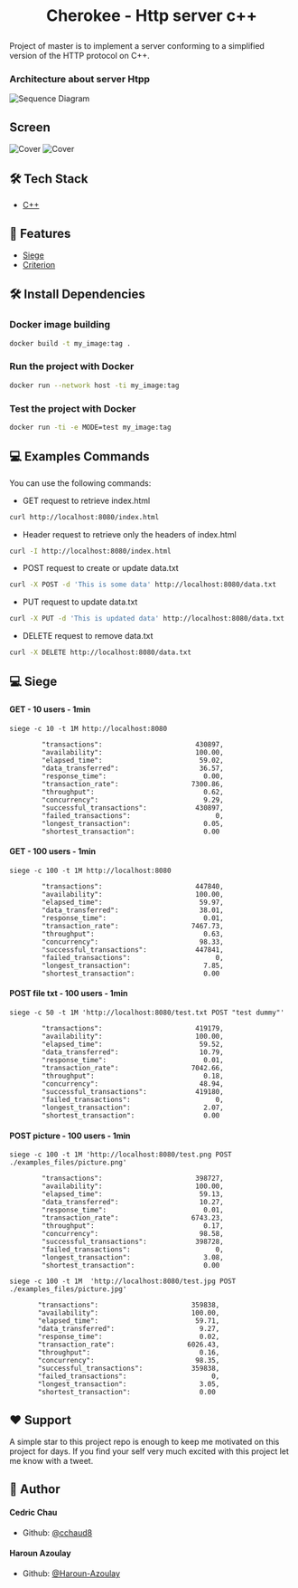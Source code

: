 # <p align="center">Cherokee - Http server c++</p>
  
Project of master is to implement a server conforming to a simplified version of the HTTP protocol on C++.

### Architecture about server Htpp

![Sequence Diagram](http://www.plantuml.com/plantuml/proxy?src=https://raw.githubusercontent.com/Haroun-Azoulay/c_cherokee/main/sequence_diagram.puml)

## Screen

![Cover](https://github.com/Haroun-Azoulay/c_cherokee/blob/main/img/cherokee.png)
![Cover](https://github.com/Haroun-Azoulay/c_cherokee/blob/main/img/cherokee-test.png)

## 🛠️ Tech Stack

- [C++](https://isocpp.org/)

## 🧐 Features

- [Siege](https://www.joedog.org/siege-manual/)
- [Criterion](https://criterion.readthedocs.io/en/master/intro.html)

## 🛠️ Install Dependencies 

### Docker image building

```bash
docker build -t my_image:tag .
```

### Run the project with Docker

```bash
docker run --network host -ti my_image:tag
```

### Test the project with Docker

```bash
docker run -ti -e MODE=test my_image:tag
```
## 💻 Examples Commands 

You can use the following commands:

- GET request to retrieve index.html
```bash
curl http://localhost:8080/index.html
```

- Header request to retrieve only the headers of index.html

```bash
curl -I http://localhost:8080/index.html
```

- POST request to create or update data.txt

```bash
curl -X POST -d 'This is some data' http://localhost:8080/data.txt
```

- PUT request to update data.txt

```bash
curl -X PUT -d 'This is updated data' http://localhost:8080/data.txt
```

- DELETE request to remove data.txt

```bash
curl -X DELETE http://localhost:8080/data.txt
```

## 💻 Siege 

#### GET - 10 users - 1min

`siege -c 10 -t 1M http://localhost:8080`

```
        "transactions":                       430897,
        "availability":                       100.00,
        "elapsed_time":                        59.02,
        "data_transferred":                    36.57,
        "response_time":                        0.00,
        "transaction_rate":                  7300.86,
        "throughput":                           0.62,
        "concurrency":                          9.29,
        "successful_transactions":            430897,
        "failed_transactions":                     0,
        "longest_transaction":                  0.05,
        "shortest_transaction":                 0.00
```

#### GET - 100 users - 1min

`siege -c 100 -t 1M http://localhost:8080`

```
        "transactions":                       447840,
        "availability":                       100.00,
        "elapsed_time":                        59.97,
        "data_transferred":                    38.01,
        "response_time":                        0.01,
        "transaction_rate":                  7467.73,
        "throughput":                           0.63,
        "concurrency":                         98.33,
        "successful_transactions":            447841,
        "failed_transactions":                     0,
        "longest_transaction":                  7.85,
        "shortest_transaction":                 0.00
```

#### POST file txt - 100 users - 1min

`siege -c 50 -t 1M 'http://localhost:8080/test.txt POST "test dummy"'`

```
        "transactions":                       419179,
        "availability":                       100.00,
        "elapsed_time":                        59.52,
        "data_transferred":                    10.79,
        "response_time":                        0.01,
        "transaction_rate":                  7042.66,
        "throughput":                           0.18,
        "concurrency":                         48.94,
        "successful_transactions":            419180,
        "failed_transactions":                     0,
        "longest_transaction":                  2.07,
        "shortest_transaction":                 0.00
```

#### POST picture - 100 users - 1min

`siege -c 100 -t 1M 'http://localhost:8080/test.png POST ./examples_files/picture.png'`

```
        "transactions":                       398727,
        "availability":                       100.00,
        "elapsed_time":                        59.13,
        "data_transferred":                    10.27,
        "response_time":                        0.01,
        "transaction_rate":                  6743.23,
        "throughput":                           0.17,
        "concurrency":                         98.58,
        "successful_transactions":            398728,
        "failed_transactions":                     0,
        "longest_transaction":                  3.08,
        "shortest_transaction":                 0.00
```

`siege -c 100 -t 1M  'http://localhost:8080/test.jpg POST ./examples_files/picture.jpg'`

 ```
        "transactions":                       359838,
        "availability":                       100.00,
        "elapsed_time":                        59.71,
        "data_transferred":                     9.27,
        "response_time":                        0.02,
        "transaction_rate":                  6026.43,
        "throughput":                           0.16,
        "concurrency":                         98.35,
        "successful_transactions":            359838,
        "failed_transactions":                     0,
        "longest_transaction":                  3.05,
        "shortest_transaction":                 0.00
```
## ❤️ Support

A simple star to this project repo is enough to keep me motivated on this project for days. If you find your self very much excited with this project let me know with a tweet.

## 🙇 Author

#### Cedric Chau

- Github: [@cchaud8](https://github.com/cchau8)

#### Haroun Azoulay

- Github: [@Haroun-Azoulay](https://github.com/Haroun-Azoulay)
